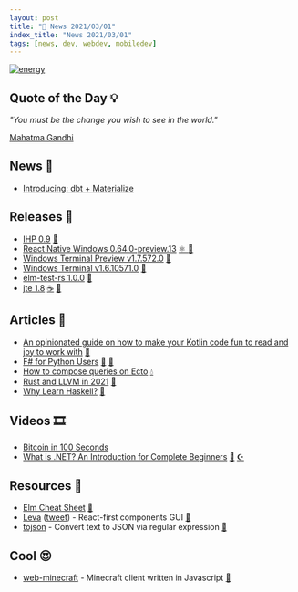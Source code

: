 ```yaml
---
layout: post
title: "📜 News 2021/03/01"
index_title: "News 2021/03/01"
tags: [news, dev, webdev, mobiledev]
---
```


<a href="https://daily-tech-news.github.io/2021/03/01/news.html">
  <img src="https://user-images.githubusercontent.com/430272/109586719-86f0eb00-7ae4-11eb-9195-d95be37df880.jpg"
     alt="energy"
     class="image">
</a>

## Quote of the Day 💡

_"You must be the change you wish to see in the world."_

[Mahatma Gandhi](https://en.wikipedia.org/wiki/Mahatma_Gandhi)

## News 📰

- [Introducing: dbt + Materialize](https://materialize.com/introducing-dbt-materialize/)

## Releases 🥳

- [IHP 0.9](https://github.com/digitallyinduced/ihp/releases/tag/v0.9.0) [🎩](https://www.haskell.org "#haskell")
- [React Native Windows 0.64.0-preview.13](https://github.com/microsoft/react-native-windows/releases/tag/react-native-windows_v0.64.0-preview.13) [⚛️ ](https://reactnative.dev "#reactnative") [🦋](https://www.microsoft.com/pt-br/windows "#windows")
- [Windows Terminal Preview v1.7.572.0](https://github.com/microsoft/terminal/releases/tag/v1.7.572.0) [🦋](https://www.microsoft.com/pt-br/windows "#windows")
- [Windows Terminal v1.6.10571.0](https://github.com/microsoft/terminal/releases/tag/v1.6.10571.0) [🦋](https://www.microsoft.com/pt-br/windows "#windows")
- [elm-test-rs 1.0.0](https://discourse.elm-lang.org/t/announcing-elm-test-rs-1-0-0/7024) [🔰](https://elm-lang.org)
- [jte 1.8](https://github.com/casid/jte/releases/tag/1.8.0) [☕️](https://www.java.com "#java") [🗼](https://kotlinlang.org "#kotlin")

## Articles 📜

- [An opinionated guide on how to make your Kotlin code fun to read and joy to work with](https://proandroiddev.com/an-opinionated-guide-on-how-to-make-your-kotlin-code-fun-to-read-and-joy-to-work-with-caa3a4036f9e) [🗼](https://kotlinlang.org "#kotlin")
- [F# for Python Users](https://gist.github.com/bytesource/5e6f3833a2dc17ee38836a916746bcc1) [🔷](https://fsharp.org "#fsharp #dotnet") [🐍](https://www.python.org "#python")
- [How to compose queries on Ecto](https://medium.com/flatiron-labs/how-to-compose-queries-in-ecto-b71311729dac) [💧](https://elixir-lang.org "#elixirlang")
- [Rust and LLVM in 2021](https://www.icloud.com/keynote/09ZXbPfbCKm8vCtAnWdfi2xIg) [🦀](https://www.rust-lang.org "#rust")
- [Why Learn Haskell?](https://crypto.stanford.edu/~blynn/haskell/why.html) [🎩](https://www.haskell.org "#haskell")

## Videos 🎞

- [Bitcoin in 100 Seconds](https://www.youtube.com/watch?v=qF7dkrce-mQ)
- [What is .NET? An Introduction for Complete Beginners](https://www.youtube.com/watch?v=mIXFpLAqDPA) [🔷](https://fsharp.org "#fsharp #dotnet") [☪️ ](https://docs.microsoft.com/en-us/dotnet/csharp "#csharp #dotnet")

## Resources 🎪

- [Elm Cheat Sheet](https://lucamug.github.io/elm-cheat-sheet/) [🔰](https://elm-lang.org)
- [Leva](https://github.com/pmndrs/leva) ([tweet](https://twitter.com/davidbismut/status/1366329901545046021)) - React-first components GUI [🔶](https://reactjs.org "#reactjs")
- [tojson](https://github.com/maxim2266/tojson) - Convert text to JSON via regular expression [🐍](https://www.python.org "#python")

## Cool 😍

- [web-minecraft](https://github.com/michaljaz/web-minecraft) - Minecraft client written in Javascript [🔶](https://www.ecma-international.org "#javascript")

